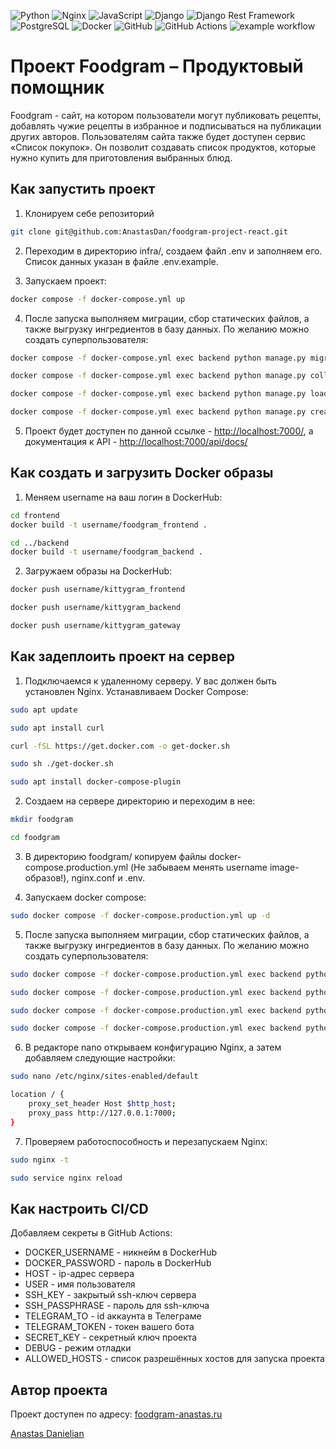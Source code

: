 ![Python](https://img.shields.io/badge/Python-3670A0?style=flat&logo=python&logoColor=ffdd54)
![Nginx](https://img.shields.io/badge/Nginx-%23009639.svg?style=flat&logo=nginx&logoColor=white)
![JavaScript](https://img.shields.io/badge/JavaScript-%23323330.svg?style=flat&logo=javascript&logoColor=%23F7DF1E)
![Django](https://img.shields.io/badge/Django-%23092E20.svg?style=flat&logo=django&logoColor=white)
![Django Rest Framework](https://img.shields.io/badge/Django%20Rest%20Framework-ff1709?style=flat&logo=django&logoColor=white&color=ff1709&labelColor=gray)
![PostgreSQL](https://img.shields.io/badge/PostgreSQL-%23316192.svg?style=flat&logo=postgresql&logoColor=white)
![Docker](https://img.shields.io/badge/Docker-%230db7ed.svg?style=flat&logo=docker&logoColor=white)
![GitHub](https://img.shields.io/badge/GitHub-%23121011.svg?style=flat&logo=github&logoColor=white)
![GitHub Actions](https://img.shields.io/badge/GitHub%20Actions-%232671E5.svg?style=flat&logo=githubactions&logoColor=white)
![example workflow](https://github.com/AnastasDan/foodgram-project-react/actions/workflows/main.yml/badge.svg)

# Проект Foodgram – Продуктовый помощник

Foodgram - сайт, на котором пользователи могут публиковать рецепты, добавлять чужие рецепты в избранное и подписываться на публикации других авторов. Пользователям сайта также будет доступен сервис «Список покупок». Он позволит создавать список продуктов, которые нужно купить для приготовления выбранных блюд.

## Как запустить проект

1. Клонируем себе репозиторий

```bash 
git clone git@github.com:AnastasDan/foodgram-project-react.git
```
2. Переходим в директорию infra/, создаем файл .env и заполняем его. Список данных указан в файле .env.example.

3. Запускаем проект:

```bash
docker compose -f docker-compose.yml up
```

4. После запуска выполняем миграции, сбор статических файлов, а также выгрузку ингредиентов в базу данных. По желанию можно создать суперпользователя:

```bash
docker compose -f docker-compose.yml exec backend python manage.py migrate

docker compose -f docker-compose.yml exec backend python manage.py collectstatic

docker compose -f docker-compose.yml exec backend python manage.py load_data

docker compose -f docker-compose.yml exec backend python manage.py createsuperuser
```

5. Проект будет доступен по данной ссылке - <http://localhost:7000/>, а документация к API - <http://localhost:7000/api/docs/>

## Как создать и загрузить Docker образы

1.  Меняем username на ваш логин в DockerHub:

```bash
cd frontend
docker build -t username/foodgram_frontend .

cd ../backend
docker build -t username/foodgram_backend .
```

2. Загружаем образы на DockerHub:

```bash
docker push username/kittygram_frontend

docker push username/kittygram_backend

docker push username/kittygram_gateway
```

## Как задеплоить проект на сервер

1. Подключаемся к удаленному серверу. У вас должен быть установлен Nginx. Устанавливаем Docker Compose:

```bash
sudo apt update

sudo apt install curl

curl -fSL https://get.docker.com -o get-docker.sh

sudo sh ./get-docker.sh

sudo apt install docker-compose-plugin 
```

2. Создаем на сервере директорию и переходим в нее:

```bash
mkdir foodgram

cd foodgram
```

3. В директорию foodgram/ копируем файлы docker-compose.production.yml (Не забываем менять username image-образов!), nginx.conf и .env.

4. Запускаем docker compose:

```bash
sudo docker compose -f docker-compose.production.yml up -d
```

5. После запуска выполняем миграции, сбор статических файлов, а также выгрузку ингредиентов в базу данных. По желанию можно создать суперпользователя:

```bash
sudo docker compose -f docker-compose.production.yml exec backend python manage.py migrate

sudo docker compose -f docker-compose.production.yml exec backend python manage.py collectstatic

sudo docker compose -f docker-compose.production.yml exec backend python manage.py load_data

sudo docker compose -f docker-compose.production.yml exec backend python manage.py createsuperuser
```

6. В редакторе nano открываем конфигурацию Nginx, а затем добавляем следующие настройки:

```bash
sudo nano /etc/nginx/sites-enabled/default

location / {
    proxy_set_header Host $http_host;
    proxy_pass http://127.0.0.1:7000;
}
```

7. Проверяем работоспособность и перезапускаем Nginx:

```bash
sudo nginx -t

sudo service nginx reload
```

## Как настроить CI/CD

Добавляем секреты в GitHub Actions:
- DOCKER_USERNAME - никнейм в DockerHub
- DOCKER_PASSWORD - пароль в DockerHub
- HOST - ip-адрес сервера
- USER - имя пользователя
- SSH_KEY - закрытый ssh-ключ сервера
- SSH_PASSPHRASE - пароль для ssh-ключа
- TELEGRAM_TO - id аккаунта в Телеграме
- TELEGRAM_TOKEN - токен вашего бота
- SECRET_KEY - секретный ключ проекта
- DEBUG - режим отладки
- ALLOWED_HOSTS - список разрешённых хостов для запуска проекта

## Автор проекта

Проект доступен по адресу: [foodgram-anastas.ru](https://foodgram-anastas.ru)

[Anastas Danielian](https://github.com/AnastasDan)
